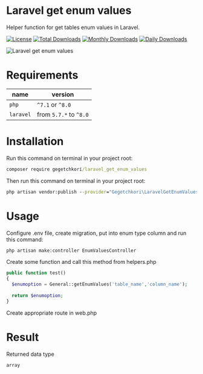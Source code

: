 # Laravel get enum values
Helper function for get tables enum values in Laravel.

[![License](https://poser.pugx.org/gegetchkori/laravel_get_enum_values/license)](https://packagist.org/packages/gegetchkori/laravel_get_enum_values)
[![Total Downloads](https://poser.pugx.org/gegetchkori/laravel_get_enum_values/downloads)](https://packagist.org/packages/gegetchkori/laravel_get_enum_values)
[![Monthly Downloads](https://poser.pugx.org/gegetchkori/laravel_get_enum_values/d/monthly)](https://packagist.org/packages/gegetchkori/laravel_get_enum_values)
[![Daily Downloads](https://poser.pugx.org/gegetchkori/laravel_get_enum_values/d/daily)](https://packagist.org/packages/gegetchkori/laravel_get_enum_values)


![Laravel get enum values](https://banners.beyondco.de/Laravel%20get%20enum%20values.png?theme=light&packageManager=composer+require&packageName=gegetchkori%2Flaravel_get_enum_values&pattern=architect&style=style_1&description=Helper+function+for+get+tables+enum+values+in+Laravel.&md=1&showWatermark=0&fontSize=100px&images=https%3A%2F%2Flaravel.com%2Fimg%2Flogomark.min.svg)


# Requirements

| name | version |
| ---- | ------- |
| `php`  | `^7.1` or `^8.0` |
| `laravel` | from `5.7.*` to `^8.0` |



# Installation

Run this command on terminal in your project root:

```cmd
composer require gegetchkori/laravel_get_enum_values
```

Then run this command on terminal in your project root:

```cmd
php artisan vendor:publish --provider="Gegetchkori\LaravelGetEnumValues\GetEnumValuesServiceProvider"
```

# Usage

Configure .env file, create migration, put into enum type column and run this command:

```cmd
php artisan make:controller EnumValuesController
```

Create some function and call this method from helpers.php

```php
public function test() 
{
  $enumoption = General::getEnumValues('table_name','column_name');
  
  return $enumoption;
}
```

Create appropriate route in web.php

# Result

Returned data type 

```
array
```
